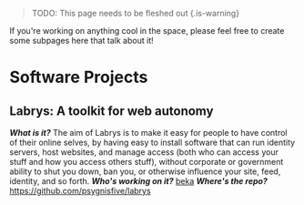 <!-- TITLE: Projects -->

> TODO: This page needs to be fleshed out
{.is-warning}

If you're working on anything cool in the space, please feel free to create some subpages here that talk about it!

# Software Projects
## Labrys: A toolkit for web autonomy
**_What is it?_** The aim of Labrys is to make it easy for people to have control of their online selves, by having easy to install software that can run identity servers, host websites, and manage access (both who can access your stuff and how you access others stuff), without corporate or government ability to shut you down, ban you, or otherwise influence your site, feed, identity, and so forth.
**_Who's working on it?_** [beka](User:beka)
**_Where's the repo?_** https://github.com/psygnisfive/labrys